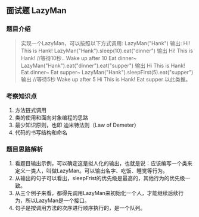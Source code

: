 ## 面试题 LazyMan 

### 题目介绍
>实现一个LazyMan，可以按照以下方式调用:
>LazyMan("Hank")
>输出:
Hi! This is Hank!
>LazyMan("Hank").sleep(10).eat("dinner")
>输出
Hi! This is Hank!
//等待10秒..
Wake up after 10
Eat dinner~
>LazyMan("Hank").eat("dinner").eat("supper")
>输出
Hi This is Hank!
Eat dinner~
Eat supper~
>LazyMan("Hank").sleepFirst(5).eat("supper")
>输出
//等待5秒
Wake up after 5
Hi This is Hank!
Eat supper
>以此类推。


### 考察知识点
1. 方法链式调用
2. 类的使用和面向对象编程的思路
3. 最少知识原则，也即 迪米特法则（Law of Demeter）
4. 代码的书写结构和命名

### 题目思路解析
1. 看题目输出示例，可以确定这是拟人化的输出，也就是说：应该编写一个类来定义一类人，叫做LazyMan。可以输出名字、吃饭、睡觉等行为。
2. 从输出的句子可以看出，sleepFrist的优先级是最高的，其他行为的优先级一致。
3. 从三个例子来看，都得先调用LazyMan来初始化一个人，才能继续后续行为，所以LazyMan是一个接口。
4. 句子是按调用方法的次序进行顺序执行的，是一个队列。
